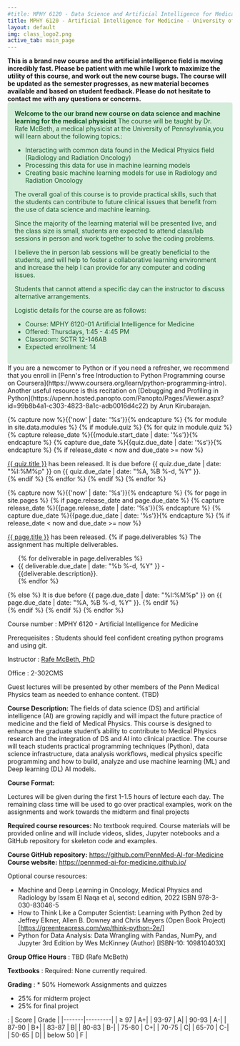 ```yaml
---
#title: MPHY 6120 - Data Science and Artificial Intelligence for Medical Physics - University of Pennsylvania
title: MPHY 6120 - Artificial Intelligence for Medicine - University of Pennsylvania
layout: default
img: class_logo2.png 
active_tab: main_page
---
```


<!---

<img src='https://github.com/MedPhysDS-AI/medphysds-ai.github.io/blob/master/assets/img/laying_track.gif?raw=true/' alt='laying_tracks.gif'>

--> 

<div class="alert alert-info">
<strong> This is a brand new course and the artificial intelligence field is moving incredibly fast. Please be patient with me while I work to maximize the utility of this course, and work out the new course bugs. The course will be updated as the semester progresses, as new material becomes available and based on student feedback. Please do not hesitate to contact me with any questions or concerns.
</strong>
</div>

<div style="background-color: #d4edda; color: #155724; border-color: #c3e6cb; padding: 15px; border: 1px solid transparent; border-radius: 4px;">
  <strong>Welcome to the our brand new course on data science and machine learning for the medical physicist</strong> The course will be taught by Dr. Rafe McBeth, a medical physicist at the University of Pennsylvania,you will learn about the following topics.:
  <ul>
    <li>Interacting with common data found in the Medical Physics field (Radiology and Radiation Oncology)</li>
    <li>Processing this data for use in machine learning models</li>
    <li>Creating basic machine learning models for use in Radiology and Radiation Oncology</li>
  </ul>

The overall goal of this course is to provide practical skills, such that the students can contribute to future clinical issues that benefit from the use of data science and machine learning.

Since the majority of the learning material will be presented live, and the class size is small, students are expected to attend class/lab sessions in person and work together to solve the coding problems.


I believe the in person lab sessions will be greatly beneficial to the students, and will help to foster a collaborative learning environment and increase the help I can provide for any computer and coding issues.


Students that cannot attend a specific day can the instructor to discuss alternative arrangements.

Logistic details for the course are as follows:

<ul>
    <li> Course: MPHY 6120-01 Artificial Intelligence for Medicine</li>
    <li> Offered:  Thursdays, 1:45 - 4:45 PM</li>
    <li> Classroom: SCTR 12-146AB</li>
    <li> Expected enrollment:  14</li>
  </ul>
</div>

<div class="alert alert-success"  markdown="1">
If you are a newcomer to Python or if you need a refresher, we recommend that you enroll in [Penn's free Introduction to Python Programming course on Coursera](https://www.coursera.org/learn/python-programming-intro). Another useful resource is this recitation on [Debugging and Profiling in Python](https://upenn.hosted.panopto.com/Panopto/Pages/Viewer.aspx?id=99b8b4a1-c303-4823-8a1c-adb0016d4c22) by Arun Kirubarajan.
</div>

<!--
<iframe src="https://giphy.com/embed/3oz8xtBx06mcZWoNJm" width="480" height="362" frameBorder="0" class="giphy-embed" allowFullScreen></iframe><p><a href="https://giphy.com/gifs/aardman-cartoon-train-3oz8xtBx06mcZWoNJm">via GIPHY</a></p>

<div class="alert alert-danger" markdown="1">
**Waitlist update**: I added a second session with addition 200 spaces to the course.  That session meets Mondays and Wednesdays at 8:30am-10am in Heilmeier auditorium.  You can get a permit by signing up on [CIS Waitlist System](https://forms.cis.upenn.edu/waitlist/index.php) for CIS4210/5210-402.

For  questions about the waitlist or registration, please contact Lee Dukes - ldukes@seas.upenn.edu.
</div>

<div class="alert alert-danger" markdown="1">
You don't need to contact the course instructor to get permissions to register for CIS 4210/5210.  Here are the steps that you should follow:

**Step 1:** Decide which version of the course you want to enroll in.  4210 is for undergradutes who are not planning on doing a masters (submatting).  5210 is for master's students including students planning on submatriculating, and for PhD students.


**Step 2:** You should [request permission for the course in the Path@Penn tool](https://apps.srfs.upenn.edu:44306/secure/Pennant-Training/Path-Request-Permission-to-Take-a-Class.pdf).  Here's a [short video showing how to use the new Path@Penn interface](https://urldefense.com/v3/__https://drive.google.com/file/d/1zyf21DYVYWzLRsp-y09hRaqG-QhFMf-5/view?usp=sharing__;!!IBzWLUs!Q0vTJ4XhWQYBml_TICPzVBEnB-TfUKZjoxFeLDlOjoQxGJ37ptjONZf704stRJ8mXG8d7BocetPqLTKeIrEY$).

**Step 3:** The following day you'll be asked to login to the CIS Waitlist system to answer some questions.  You can read more information about the [CIS Waitlist system here](https://advising.cis.upenn.edu/waitlist/).

**Step 4:** Be Patient. The first batch of 300 permits have been issued, but we plan on issuing another batch after the semester begins.  

**Step 5:** If you have been approved for the course you will be contacted via email with how you can claim permission for the course in the Path@Penn tool and register.

For more info about CIS 4210/5210, check out the [course homepage](http://artificial-intelligence-class.org).

If you're hoping to take the course but do not yet have a permit, you should complete the first homework assignment and submit it before the deadline. 
</div> 

<div class="alert alert-success" markdown="1">
After you've added yourself to the waitlist, you'll get assigned a category based on your degree and how many years you have left at Penn.  I have increased the enrollment to allow 400 students in the class, so hopefully there will be enough room for everyone who is interested!
</div>

<div class="alert alert-info" markdown="1">
This course is programming intensive, and requires prior Python experience and previous computer sceince courses in data structures and algorithms.  If you'd like to self-assess whether your background is appropriate, you can try out the first few homework assignments prior to the start of the class.
</div>
-->

<!--
<div class="alert alert-info" markdown="1">
The course is done!  Please fill out this [end of semester survey](https://docs.google.com/forms/d/e/1FAIpQLSfYzkk9MD5WOda8WgUgXeDEDy06gUunApho2Me4nYoLXzgufQ/viewform?usp=sf_link) to give us feedback on how to improve the class next year.  If you loved the class, and would like to apply to be a TA, please fill out [this application](https://docs.google.com/forms/d/e/1FAIpQLSeGM7uegYNxf0pY6T2lOhMpUosnVnH3c1woZ10IcFJ18IKN-A/viewform?usp=sf_link).  If you'd like to volunteer for activities  with my research group you can [fill out this form](https://docs.google.com/forms/d/e/1FAIpQLScWgXblpIkADdO_K3PQIgm4LAGz0o-XEByPIVJg6_ObxZVAPQ/viewform).
</div>
-->

<!-- Display an alert about upcoming quizzes -->

{% capture now %}{{'now' | date: '%s'}}{% endcapture %}
{% for module in site.data.modules %}
{% if module.quiz %}
{% for quiz in module.quiz %}
{% capture release_date %}{{module.start_date | date: '%s'}}{% endcapture %}
{% capture due_date %}{{quiz.due_date | date: '%s'}}{% endcapture %}
{% if release_date < now and due_date >= now %}

<div class="alert alert-info">
<a href="{{quiz.url}}">{{ quiz.title }}</a> has been released. It is due before {{ quiz.due_date | date: "%I:%M%p" }} on {{ quiz.due_date | date: "%A, %B %-d, %Y" }}.
</div>
{% endif %}
{% endfor %}
{% endif %}
{% endfor %}
<!-- End alert for upcoming quizzes -->

<!-- Display an alert about upcoming homework assignments -->

{% capture now %}{{'now' | date: '%s'}}{% endcapture %}
{% for page in site.pages %}
{% if page.release_date and page.due_date %}
{% capture release_date %}{{page.release_date | date: '%s'}}{% endcapture %}
{% capture due_date %}{{page.due_date | date: '%s'}}{% endcapture %}
{% if release_date < now and due_date >= now %}

<div class="alert alert-info">
<a href="{{page.url}}">{{ page.title }}</a> has been released.  
{% if page.deliverables %}
The assignment has multiple deliverables.
<ul>
{% for deliverable in page.deliverables %}
<li>{{ deliverable.due_date | date: "%b %-d, %Y" }} - {{deliverable.description}}.</li>
{% endfor %}
</ul>
{% else %}
It is due before {{ page.due_date | date: "%I:%M%p" }} on {{ page.due_date | date: "%A, %B %-d, %Y" }}.
{% endif %}
</div>
{% endif %}
{% endif %}
{% endfor %}
<!-- End alert for upcoming homework assignments -->

<!--
<div class="alert alert-info" markdown="1">
R2D2 ***Extra Credit*** Assignments (late submission not allowed):
* [Robot Exercise 1: Using Python to Control R2D2](r2d2_assignments/hw1/homework1.html)
* [Robot Exercise 2: Robot Navigation](r2d2_assignments/hw2/homework2.html)
* [Robot Exercise 3: Flag Capture Game using a Minimax Algorithm](r2d2_assignments/hw3/homework3.html)
* [Robot Exercise 4: Commanding Robots with Natural Language](r2d2_assignments/hw4/homework4.html)

Extra Credit Bounty Items:
* ~~Get the Python API that we developed working on Windows~~ (solved by Hanbang with Raspberry Pi)
* Find a way to communicate the robot's gyroscopic sensor info back to Python
* Develop a Python collision detection protocol 
</div>

-->

Course number
: MPHY 6120 - Artificial Intelligence for Medicine 

Prerequeisites
: Students should feel confident creating python programs and using git.

Instructor
: [Rafe McBeth, PhD](https://www.med.upenn.edu/apps/faculty/index.php/g20002680/c1744/p9544774)

Office
: 2-302CMS

<!---
Discussion Forum
: XXX

Time and place
: In Spring 2022, the in person section of the course will be in person
: All lecture materials will be recorded and uploaded. Students are expected to watch this on their own time before meeting in person.
: The first day of class is Thursday, January 12, 2023.
: The first day of office hours will be January 15, 2023.
: The final day of class is Thursday, May 7, 2023.

* The class meets on Thursdays from 0:45-4:45 pm Eastern.
---> 

Guest lectures will be presented by other members of the Penn Medical Physics team as needed to enhance content. (TBD)

**Course Description:**
The fields of data science (DS) and artificial intelligence (AI) are growing rapidly and will impact the future practice of medicine and the field of Medical Physics. This course is designed to enhance the graduate student’s ability to contribute to Medical Physics research and the integration of DS and AI into clinical practice. The course will teach students practical programming techniques (Python), data science infrastructure, data analysis workflows, medical physics specific programming and how to build, analyze and use machine learning (ML) and Deep learning (DL) AI models.

**Course Format:**

Lectures will be given during the first 1-1.5 hours of lecture each day. The remaining class time will be used to go over practical examples, work on the assignments and work towards the midterm and final projects


**Required course resources:**
No textbook required. Course materials will be provided online and will include videos, slides, Jupyter notebooks and a GitHub repository for skeleton code and examples.

**Course GitHub repository:** https://github.com/PennMed-AI-for-Medicine
**Course website:** https://pennmed-ai-for-medicine.github.io/

Optional course resources:

- Machine and Deep Learning in Oncology, Medical Physics and Radiology by Issam El Naqa et al, second edition, 2022 ISBN 978-3-030-83046-5
- How to Think Like a Computer Scientist: Learning with Python
  2ed by Jeffrey Elkner, Allen B. Downey and Chris Meyers (Open Book
  Project) [https://greenteapress.com/wp/think-python-2e/]
- Python for Data Analysis: Data Wrangling with Pandas, NumPy, and Jupyter 3rd Edition by Wes McKinney (Author) [ISBN-10: 109810403X]

<!-- 
: In Fall 2022, the course will be in-person in Myerson B1 and broadcast live via Zoom. You are not obligated to attend in person.  Everyone is welcome to watch the videos from home.
: All lecture materials will be recorded and uploaded for students wishing to participate remotely.  We also have [pre-recorded lectures available for review](modules.html).
: The first day of class is Thursday, January , 2023.
: The first day of office hours will be January 16, 2023.
: The final day of class is Thursday, May 8, 2023.
* The class meets on Thursday from 1:30-4:30 pm Eastern.

: Mondays **3am-5am** Eastern (Samar Haider)
Office hours (1-on-1 on [OHQ.io](https://ohq.io/courses/246))

Office hours 
: TBD

Group Office Hours (Recorded)
-->

**Group Office Hours**
: TBD (Rafe McBeth)

**Textbooks**
: Required: None currently required.

<!-- 
__Artificial Intelligence: A Modern Approach (4th edition) by Russel and Norvig.__ Note that the 4th edition adds substantial new material over the 3rd edition, so you should buy the 4th edition.  You can [buy the textbook on Amazon](https://www.amazon.com/Artificial-Intelligence-A-Modern-Approach/dp/0134610997/) or from the [UPenn bookstore](https://upenn.bncollege.com/shop/upenn/page/find-textbooks), where you can rent the digital version for $40.  
: Supplemental: __Speech and Language Processing (3rd ed. draft) by Jurafsky and Martin__.  This textbook is currently [free online](https://web.stanford.edu/~jurafsky/slp3/) while the textbook authors are revising it to write their 3rd edition.  We will use it in the last third of the course. 
: Supplemental: __Machine and Deep Learning in Oncology, Medical Physics and Radiology__ by [Rafe McBeth](https://www.med.upenn.edu/apps/faculty/index.php/g20002680/c1744/p9544774).  This book is currently in progress.  It will be available for free online in 2023.  It will be a good reference for the last third of the course. 

Materials for Extra Credit Assignments
: In addition to the normal homework assignments, we will have a series of optional extra credit assignments that use programmable toy R2D2s.  These assignments can be done in groups.  Each extra credit homework assignment if worth up to about 1% towards your final grade.  The total amount of extra credit earned will be divided among each student in a group (so students in a large group get less extra credit than students in smaller groups to refelct the effort done).
: You can borrow one of the R2D2 robots from us.  It must be returned at the end of the semester in good working order, or you will have to pay $100 to replace it. 

: If you are outside of Philadelphia, you can purchase a __Sphero R2D2__.  Currently, you can buy the robot for about $100 on [Amazon](https://www.amazon.com/Sphero-R201ROW-R2-D2-App-Enabled-Droid/dp/B071KSR86B/) or $80 from [Walmart.com](https://www.walmart.com/ip/Sphero-R2-D2-App-Enabled-Droid/707617540).  If you live outside the USA, you may need to use a [3rd party shipping service](https://planetexpress.com/stores/walmart/).
: If you live outside of Philadelphia, you will also need a Raspberry Pi Sensor Pack that the TAs assembled from parts. We will send it to you if [you provide your address on this form](https://docs.google.com/forms/d/e/1FAIpQLSdGu_0Qms_RxA42QCZY0A_PrJFPNgXrVENYmZTAclrj5ZKoww/viewform?usp=sf_link).
-->

**Grading**
: * 50% Homework Assignments and quizzes

* 25% for midterm project
* 25% for final project

: | Score	| Grade   |
|-------|---------|
| ≥ 97 | A+|
| 93-97	| A|
| 90-93	| A-|
| 87-90	| B+|
| 83-87	| B|
| 80-83	| B-|
| 75-80	| C+|
| 70-75	| C|
| 65-70	| C-|
| 50-65	| D|
| below 50	| F |

<!-- 
Differences between 4210 and 5210
: There is roughly one homework assignment per week, aside from weeks with exams.  Students enrolled in CIS 4210 may skip one HW assignment, or they may discard their lowest scoring HW assignment.  You do not get late days back on the homework that you discard.  Students enrolled in CIS 5210 must complete all HW assignments and cannot discard their lowest scoring assignment.  **If you are an undergraduate who is considering submatriculating into the master's program then you should enroll in CIS 5210.**


Collaboration Policy
: Quizzes and exams must be completed on your own without help from others.  For quizzes or exams that are open notes or allow a "cheatsheet", you must create the notes yourself and not use anyone else's notes.  Since exams are sometimes administered on different days, you should not discuss the exam with anyone else in the course until after the scores have been released.
: Unless otherwise noted, you are not allowed to work in groups on the homework assignments. You can discuss homework problems with others (you must explicitly list who you discussed problems with on each homework submission), but *all code must be your own independent work.*  You are not allowed to upload your code to publicly accessible places (like public github repositories), and you are not allowed to access anyone else's code.  If you discover someone else's code online, please report it to the course staff via a private note on Piazza. 


Late Day Policy
: Each student has 5 free "late days".  Homeworks can be submitted at most two days late.  If you are out of late days, then you will not be able to get credit for subsequent late assignments. One "day" is defined as anytime between 1 second and 24 hours after the homework deadline. The intent of the late day policy it to allow you to take extra time due to unforseen circumstances like illnesses or family emergencies, and for forseeable interruptions like on campus interviewing and religious holidays.  You do not need to ask permission to use your late days.  No additional late days are granted. 
-->
